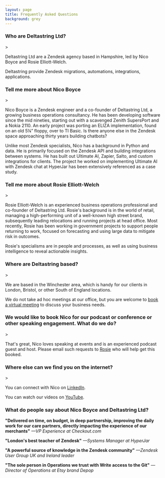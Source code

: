 ```yaml
---
layout: page
title: Frequently Asked Questions
background: grey
---
```


<h3>Who are Deltastring Ltd?</h3>>

Deltastring Ltd are a Zendesk agency based in Hampshire, led by Nico Boyce and Rosie Elliott-Welch.

Deltastring provide Zendesk migrations, automations, integrations, applications.

<h3>Tell me more about Nico Boyce</h3>>

Nico Boyce is a Zendesk engineer and a co-founder of Deltastring Ltd, a growing business operations consultancy. He has been developing software since the mid nineties, starting out with a scavenged Zenith SupersPort and a Nokia 2110. An early project was porting an ELIZA implementation, found on an old 5¼” floppy, over to TI Basic. Is there anyone else in the Zendesk space approaching thirty years building chatbots?

Unlike most Zendesk specialists, Nico has a background in Python and data. He is primarily focused on the Zendesk API and building integrations between systems. He has built out Ultimate AI, Zapier, Salto, and custom integrations for clients. The project he worked on implementing Ultimate AI with Zendesk chat at HyperJar has been extensively referenced as a case study.

<h3>Tell me more about Rosie Elliott-Welch</h3>>

Rosie Elliott-Welch is an experienced business operations professional and co-founder of Deltastring Ltd. Rosie's background is in the world of retail, managing a high-performing unit of a well-known high street brand, subsequently leading relocations and running projects at head office. Most recently, Rosie has been working in government projects to support people returning to work, focused on forecasting and using large data to mitigate risk in outcomes.

Rosie's specialisms are in people and processes, as well as using business intelligence to reveal actionable insights.

<h3>Where are Deltastring based?</h3>>

We are based in the Winchester area, which is handy for our clients in London, Bristol, or other South of England locations.

We do not take ad hoc meetings at our office, but you are welcome to <a href="https://calendar.google.com/calendar/u/0/appointments/schedules/AcZssZ2vJhNy3gMyKSTnIHj3xdsAONXezmHe6_8av4SPLlfGW-znFeNqORBTDvGbfbUK4Y5Iyb44DWLf">book a virtual meeting</a> to discuss your business needs.

<h3>We would like to book Nico for our podcast or conference or other speaking engagement. What do we do?</h3>>

That's great, Nico loves speaking at events and is an experienced podcast guest and host. Please email such requests to <a href="mailto:rosie@deltastring.com">Rosie</a> who will help get this booked.

<h3>Where else can we find you on the internet?</h3>>

You can connect with Nico on [LinkedIn](https://www.linkedin.com/in/nicoboyce/).

You can watch our videos on [YouTube](https://www.youtube.com/@deltastringdotcom).

<h3>What do people say about Nico Boyce and Deltastring Ltd?</h3>

**"Delivered on time, on budget, in deep partnership, improving the daily work for our care partners, directly impacting the experience of our merchants"**
*—VP Experience at Checkout.com*

**"London's best teacher of Zendesk"**
*—Systems Manager at HyperJar*

**"A powerful source of knowledge in the Zendesk community"**
*—Zendesk User Group UK and Ireland leader*

**"The sole person in Operations we trust with Write access to the Git"**
*—Director of Operations at Etsy brand Depop*